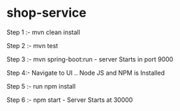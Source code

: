 # shop-service

Step 1 :-
mvn clean install

Step 2 :-
mvn test

Step 3 :- mvn spring-boot:run - server Starts in port 9000

Step 4:-
Navigate to UI .. Node JS and NPM is Installed

Step 5 :-
run npm install

Step 6 :-
npm start - Server Starts at 30000
